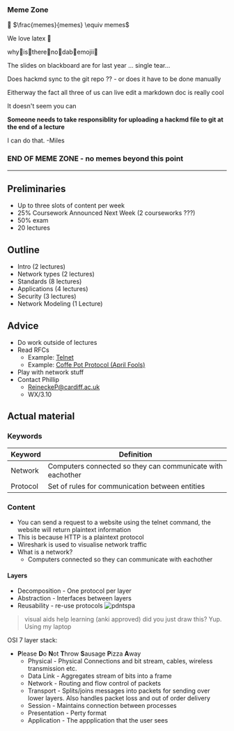 
### Meme Zone
:sake: $\frac{memes}{memes} \equiv memes$


We love latex :eyes:

why:clap:is:clap:there:clap:no:clap:dab:clap:emojii:clap:

The slides on blackboard are for last year ... single tear...


Does hackmd sync to the git repo ?? - or does it have to be done manually

Eitherway the fact all three of us can live edit a markdown doc is really cool

It doesn't seem you can

**Someone needs to take responsiblity for uploading a hackmd file to git at the end of a lecture**

I can do that. -Miles

### END OF MEME ZONE - no memes beyond this point

----

## Preliminaries
* Up to three slots of content per week
* 25% Coursework Announced Next Week (2 courseworks ???)
* 50% exam 
* 20 lectures

## Outline

* Intro (2 lectures)
* Network types (2 lectures)
* Standards (8 lectures)
* Applications (4 lectures)
* Security (3 lectures)
* Network Modeling (1 Lecture)

## Advice

* Do work outside of lectures
* Read RFCs
    * Example: [Telnet](https://tools.ietf.org/html/rfc854.html)
    * Example:  [Coffe Pot Protocol (April Fools)](https://tools.ietf.org/html/rfc2324) 
* Play with network stuff
* Contact Phillip
    * ReineckeP@cardiff.ac.uk
    * WX/3.10




## Actual material

### Keywords 
| Keyword | Definition |
| -------- | -------- |
| Network | Computers connected so they can communicate with eachother |
| Protocol | Set of rules for communication between entities |

### Content

* You can send a request to a website using the telnet command, the website will return plaintext information
* This is because HTTP is a plaintext protocol
* Wireshark is used to visualise network traffic
* What is a network?
    * Computers connected so they can communicate with eachother

#### Layers

- Decomposition - One protocol per layer
- Abstraction - Interfaces between layers
- Reusability - re-use protocols
![pdntspa](https://i.imgur.com/yHiZ215.png)
> visual aids help learning (anki approved)
did you just draw this?
Yup. Using my laptop 


OSI 7 layer stack:
- **P**lease **D**o **N**ot **T**hrow **S**ausage **P**izza **A**way
    - Physical - Physical Connections and bit stream, cables, wireless transmission etc.
    - Data Link - Aggregates stream of bits into a frame
    - Network - Routing and flow control of packets
    - Transport - Splits/joins messages into packets for sending over lower layers. Also handles packet loss and out of order delivery
    - Session - Maintains connection between processes
    - Presentation - Perty format
    - Application - The appplication that the user sees